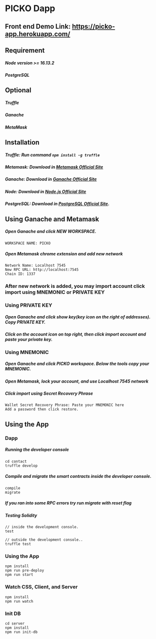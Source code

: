# PICKO Dapp

## Front end Demo Link: https://picko-app.herokuapp.com/

## Requirement


##### Node version >= 16.13.2

##### PostgreSQL

## Optional

##### Truffle
##### Ganache
##### MetaMask

## Installation

##### Truffle: Run command `npm install -g truffle`

##### Metamask: Download in [Metamask Official Site](https://metamask.io/download/)

##### Ganache: Download in [Ganache Official Site](https://trufflesuite.com/ganache/)

##### Node: Download in [Node.js Official Site](https://nodejs.org/en/)

##### PostgreSQL: Download in [PostgreSQL Official Site](https://www.postgresql.org/download/).

## Using Ganache and Metamask

##### Open Ganache and click NEW WORKSPACE.

    WORKSPACE NAME: PICKO

##### Open Metamask chrome extension and add new network

    Network Name: Localhost 7545
    New RPC URL: http://localhost:7545
    Chain ID: 1337

### After new network is added, you may import account click import using MNEMONIC or PRIVATE KEY

### Using PRIVATE KEY

##### Open Ganache and click show key(key icon on the right of addresses). Copy PRIVATE KEY.

##### Click on the account icon on top right, then click import account and paste your private key.

### Using MNEMONIC

##### Open Ganache and click PICKO workspace. Below the tools copy your MNEMONIC.

##### Open Metamask, lock your account, and use Localhost 7545 network

##### Click import using Secret Recovery Phrase

    Wallet Secret Recovery Phrase: Paste your MNEMONIC here
    Add a password then click restore.

## Using the App

### Dapp

##### Running the developer console

    cd contact
    truffle develop

##### Compile and migrate the smart contracts inside the developer console.

    compile
    migrate

##### If you ran into some RPC errors try run migrate with reset flag

##### Testing Solidity

    // inside the development console.
    test

    // outside the development console..
    truffle test

### Using the App

    npm install
    npm run pre-deploy
    npm run start

### Watch CSS, Client, and Server

    npm install
    npm run watch

### Init DB

    cd server
    npm install
    npm run init-db

